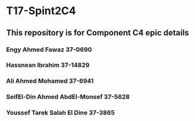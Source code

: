 # T17-Spint2C4
## This repository is for Component C4 epic details
### Engy Ahmed Fawaz 37-0690
### Hassnean Ibrahim 37-14829
### Ali Ahmed Mohamed 37-6941
### SeifEl-Din Ahmed AbdEl-Monsef 37-5628
### Youssef Tarek Salah El Dine 37-3865